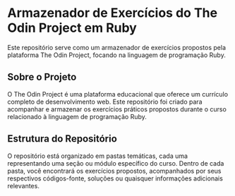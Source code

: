 # Armazenador de Exercícios do The Odin Project em Ruby

Este repositório serve como um armazenador de exercícios propostos pela plataforma The Odin Project, focando na linguagem de programação Ruby.

## Sobre o Projeto

O The Odin Project é uma plataforma educacional que oferece um currículo completo de desenvolvimento web. Este repositório foi criado para acompanhar e armazenar os exercícios práticos propostos durante o curso relacionado à linguagem de programação Ruby.

## Estrutura do Repositório

O repositório está organizado em pastas temáticas, cada uma representando uma seção ou módulo específico do curso. Dentro de cada pasta, você encontrará os exercícios propostos, acompanhados por seus respectivos códigos-fonte, soluções ou quaisquer informações adicionais relevantes.
